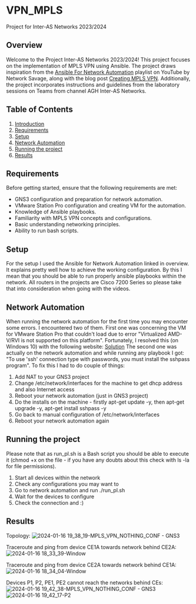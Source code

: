 # VPN_MPLS

Project for Inter-AS Networks 2023/2024

## Overview

Welcome to the Project Inter-AS Networks 2023/2024! This project focuses on the implementation of MPLS VPN using Ansible. The project draws inspiration from the [Ansible For Network Automation](https://www.youtube.com/playlist?list=PLtGnc4I6s8duzuHbTrirOEoRW5vcn6Gsh) playlist on YouTube by Network Savage, along with the blog post [Creating MPLS VPN](https://packetlife.net/blog/2011/may/16/creating-mpls-vpn/). Additionally, the project incorporates instructions and guidelines from the laboratory sessions on Teams from channel AGH Inter-AS Networks.

## Table of Contents

1. [Introduction](#introduction)
2. [Requirements](#requirements)
3. [Setup](#setup)
4. [Network Automation](#network-automation)
5. [Running the project](#running-the-project)
6. [Results](#results)
   
## Requirements

Before getting started, ensure that the following requirements are met:

- GNS3 configuration and preparation for network automation.
- VMware Station Pro configuration and creating VM for the automation.
- Knowledge of Ansible playbooks.
- Familiarity with MPLS VPN concepts and configurations.
- Basic understanding networking principles.
- Ability to run bash scripts.

## Setup

For the setup I used the Ansible for Network Automation linked in overview. It explains pretty well how to achieve the working configuration. By this I mean that you should be able to run properly ansible playbooks within the network. All routers in the projects are Cisco 7200 Series so please take that into consideration when going with the videos.

## Network Automation

When running the network automation for the first time you may encounter some errors. I encountered two of them.
First one was concerning the VM for VMware Station Pro that couldn't load due to error "Virtualized AMD-V/RVI is not supported on this platform". Fortunately, I resolved this (on Windows 10) with the following website: [Solution](https://www.makeuseof.com/how-to-fix-virtualized-amd-vrvi-is-not-supported-on-this-platform-error-on-windows-11/)
The second one was actually on the network automation and while running any playbook I got: "To use 'ssh' connection type with passwords, you must install the sshpass program". To fix this I had to do couple of things:

1) Add NAT to your GNS3 project
2) Change /etc/network/interfaces for the machine to get dhcp address and also Internet access
3) Reboot your network automation (just in GNS3 project)
4) Do the installs on the machine - firstly apt-get update -y, then apt-get upgrade -y, apt-get install sshpass -y
5) Go back to manual configuration of /etc/network/interfaces
6) Reboot your network automation again

## Running the project

Please note that as run_pl.sh is a Bash script you should be able to execute it (chmod +x on the file - if you have any doubts about this check with ls -la for file permissions).

1) Start all devices within the network
2) Check any configurations you may want to
3) Go to network automation and run ./run_pl.sh
4) Wait for the devices to configure
5) Check the connection and :)

## Results

Topology:
![2024-01-16 19_38_19-MPLS_VPN_NOTHING_CONF - GNS3](https://github.com/agnieszkowe/VPN_MPLS/assets/56120693/6ebb50db-8bb7-427d-a8dc-0a81288277c7)

Traceroute and ping from device CE1A towards network behind CE2A:
![2024-01-16 18_33_39-Window](https://github.com/agnieszkowe/VPN_MPLS/assets/56120693/62ccfa00-a336-48ec-93d0-3bdabe5afeb7)

Traceroute and ping from device CE2A towards network behind CE1A:
![2024-01-16 18_34_04-Window](https://github.com/agnieszkowe/VPN_MPLS/assets/56120693/2cf82cd9-0ce5-4343-a927-92901f91c880)

Devices P1, P2, PE1, PE2 cannot reach the networks behind CEs:
![2024-01-16 19_42_38-MPLS_VPN_NOTHING_CONF - GNS3](https://github.com/agnieszkowe/VPN_MPLS/assets/56120693/6c4f09aa-e975-431d-bf7c-ce7a48aad2fb)
![2024-01-16 19_42_17-P2](https://github.com/agnieszkowe/VPN_MPLS/assets/56120693/1cfadabd-9c0c-4a5d-8fa4-cd4c09d44389)
